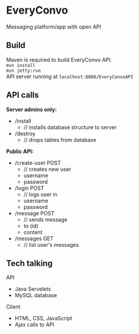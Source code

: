 EveryConvo
==========

Messaging platform/app with open API

Build
-----
Maven is required to build EveryConvo API.  
`mvn install`  
`mvn jetty:run`  
API server running at `localhost:8080/EveryConvoAPI`

API calls
---------
**Server admins only:**
- /install
  - // installs database structure to server
- /destroy
  - // drops tables from database

**Public API:**
- /create-user POST
  - // creates new user
  - username
  - password
- /login POST
  - // logs user in
  - username
  - password
- /message POST
  - // sends message
  - to (id)
  - content
- /messages GET
  - // list user's messages

Tech talking
------------
API
- Java Servelets
- MySQL database

Client
- HTML, CSS, JavaScript
- Ajax calls to API
